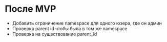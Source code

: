 

# После MVP
- Добавить ограничение namespace для одного юзера, где он админ
- Проверка parent id чтобы была в том же namespace
- Проверка на существование parent_id